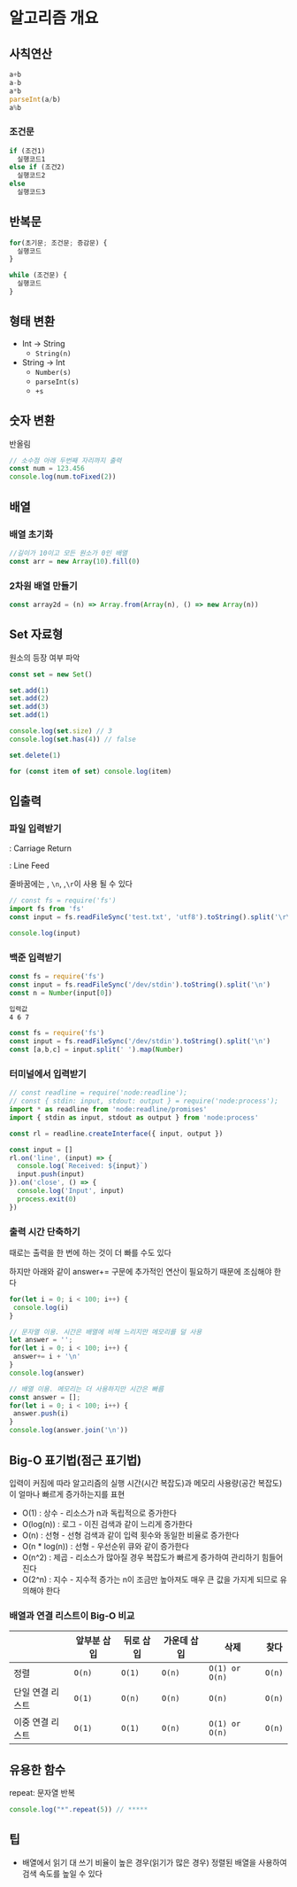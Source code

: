 # 알고리즘 개요

## 사칙연산

```javascript
a+b
a-b
a*b
parseInt(a/b)
a%b
```

### 조건문

```javascript
if (조건1)
  실행코드1
else if (조건2)
  실행코드2
else 
  실행코드3


```

## 반복문

```javascript
for(초기문; 조건문; 증감문) {
  실행코드
}
```

```javascript
while (조건문) {
  실행코드
}
```

## 형태 변환

* Int -> String
  * `String(n)`
* String -> Int
  * `Number(s)`
  * `parseInt(s)`
  * `+s`

## 숫자 변환

반올림

```javascript
// 소수점 아래 두번째 자리까지 출력
const num = 123.456
console.log(num.toFixed(2))
```

## 배열

### 배열 초기화

```javascript
//길이가 10이고 모든 원소가 0인 배열 
const arr = new Array(10).fill(0)
```

### 2차원 배열 만들기

```javascript
const array2d = (n) => Array.from(Array(n), () => new Array(n))
```

## Set 자료형

원소의 등장 여부 파악

```javascript
const set = new Set()

set.add(1)
set.add(2)
set.add(3)
set.add(1)

console.log(set.size) // 3
console.log(set.has(4)) // false

set.delete(1)

for (const item of set) console.log(item)
```

## 입출력

### 파일 입력받기

: Carriage Return

: Line Feed

줄바꿈에는 , `\n`, ,`\r`이 사용 될 수 있다

```javascript
// const fs = require('fs')
import fs from 'fs'
const input = fs.readFileSync('test.txt', 'utf8').toString().split('\r\n')

console.log(input)
```

### 백준 입력받기

```javascript
const fs = require('fs')
const input = fs.readFileSync('/dev/stdin').toString().split('\n')
const n = Number(input[0])
```

```bash
입력값
4 6 7
```

```javascript
const fs = require('fs')
const input = fs.readFileSync('/dev/stdin').toString().split('\n')
const [a,b,c] = input.split(' ').map(Number)
```

### 터미널에서 입력받기

```javascript
// const readline = require('node:readline');
// const { stdin: input, stdout: output } = require('node:process');
import * as readline from 'node:readline/promises'
import { stdin as input, stdout as output } from 'node:process'

const rl = readline.createInterface({ input, output })

const input = []
rl.on('line', (input) => {
  console.log(`Received: ${input}`)
  input.push(input)
}).on('close', () => {
  console.log('Input', input)
  process.exit(0)
})

```

### 출력 시간 단축하기

때로는 출력을 한 번에 하는 것이 더 빠를 수도 있다

하지만 아래와 같이 answer+= 구문에 추가적인 연산이 필요하기 때문에 조심해야 한다

```javascript
for(let i = 0; i < 100; i++) {
 console.log(i)
}
```

```javascript
// 문자열 이용. 시간은 배열에 비해 느리지만 메모리를 덜 사용
let answer = '';
for(let i = 0; i < 100; i++) {
 answer+= i + '\n'
}
console.log(answer)
```

```javascript
// 배열 이용. 메모리는 더 사용하지만 시간은 빠름
const answer = [];
for(let i = 0; i < 100; i++) {
 answer.push(i)
}
console.log(answer.join('\n'))
```

## Big-O 표기법(점근 표기법)

입력이 커짐에 따라 알고리즘의 실행 시간(시간 복잡도)과 메모리 사용량(공간 복잡도)이 얼마나 빠르게 증가하는지를 표현

* O(1) : 상수 - 리소스가 n과 독립적으로 증가한다
* O(log(n)) : 로그 - 이진 검색과 같이 느리게 증가한다
* O(n) : 선형 - 선형 검색과 같이 입력 횟수와 동일한 비율로 증가한다
* O(n \* log(n)) : 선형 - 우선순위 큐와 같이 증가한다
* O(n^2) : 제곱 - 리소스가 많아질 경우 복잡도가 빠르게 증가하여 관리하기 힘들어진다
* O(2^n) : 지수 - 지수적 증가는 n이 조금만 높아져도 매우 큰 값을 가지게 되므로 유의해야 한다

### 배열과 연결 리스트이 Big-O 비교

|           | 앞부분 삽입 | 뒤로 삽입  | 가운데 삽입 | 삭제             | 찾다     |
| --------- | ------ | ------ | ------ | -------------- | ------ |
| 정렬        | `O(n)` | `O(1)` | `O(n)` | `O(1) or O(n)` | `O(n)` |
| 단일 연결 리스트 | `O(1)` | `O(n)` | `O(n)` | `O(n)`         | `O(n)` |
| 이중 연결 리스트 | `O(1)` | `O(1)` | `O(n)` | `O(1) or O(n)` | `O(n)` |

## 유용한 함수

repeat: 문자열 반복

```javascript
console.log("*".repeat(5)) // *****
```

## 팁

* 배열에서 읽기 대 쓰기 비율이 높은 경우(읽기가 많은 경우) 정렬된 배열을 사용하여 검색 속도를 높일 수 있다
